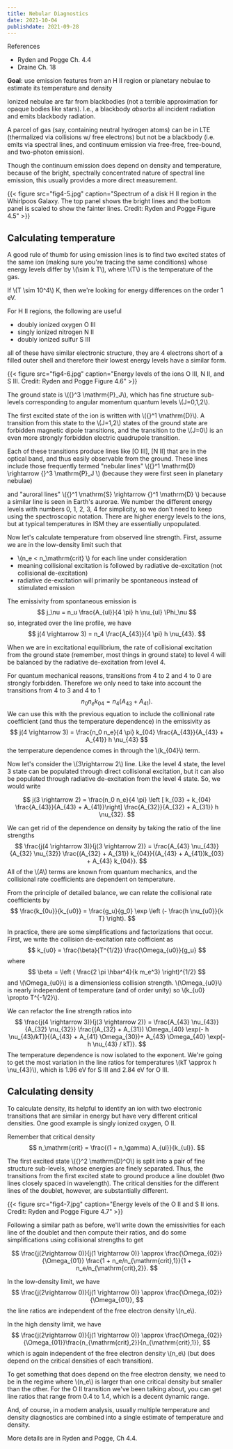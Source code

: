```yaml
---
title: Nebular Diagnostics
date: 2021-10-04
publishdate: 2021-09-28
---
```


References
* Ryden and Pogge Ch. 4.4
* Draine Ch. 18

**Goal**: use emission features from an H II region or planetary nebulae to estimate its temperature and density

Ionized nebulae are far from blackbodies (not a terrible approximation for opaque bodies like stars). I.e., a blackbody *absorbs* all incident radiation and emits blackbody radiation. 

A parcel of gas (say, containing neutral hydrogen atoms) can be in LTE (thermalized via collisions w/ free electrons) but not be a blackbody (i.e. emits via spectral lines, and continuum emission via free-free, free-bound, and two-photon emission).

Though the continuum emission does depend on density and temperature, because of the bright, spectrally concentrated nature of spectral line emission, this usually provides a more direct measurement.

{{< figure src="fig4-5.jpg" caption="Spectrum of a disk H II region in the Whirlpoos Galaxy. The top panel shows the bright lines and the bottom panel is scaled to show the fainter lines. Credit: Ryden and Pogge Figure 4.5" >}}

## Calculating temperature

A good rule of thumb for using emission lines is to find two excited states of the same ion (making sure you're tracing the same conditions) whose energy levels differ by \\(\sim k T\\), where \\(T\\) is the temperature of the gas.

If \\(T \sim 10^4\\) K, then we're looking for energy differences on the order 1 eV. 

For H II regions, the following are useful
* doubly ionized oxygen O III
* singly ionized nitrogen N II
* doubly ionized sulfur S III

all of these have similar electronic structure, they are 4 electrons short of a filled outer shell and therefore their lowest energy levels have a similar form. 

{{< figure src="fig4-6.jpg" caption="Energy levels of the ions O III, N II, and S III. Credit: Ryden and Pogge Figure 4.6" >}}

The ground state is \\({}^3 \mathrm{P}_J\\), which has fine structure sub-levels corresponding to angular momentum quantum levels \\(J=0,1,2\\). 

The first excited state of the ion is written with \\({}^1 \mathrm{D}\\). A transition from this state to the \\(J=1,2\\) states of the ground state are forbidden magnetic dipole transitions, and the transition to the \\(J=0\\) is an even more strongly forbidden electric quadrupole transition.

Each of these transitions produce lines like [O III], [N II] that are in the optical band, and thus easily observable from the ground. These lines include those frequently termed "nebular lines" \\({}^1 \mathrm{D} \rightarrow {}^3 \mathrm{P}_J \\) (because they were first seen in planetary nebulae) 

and "auroral lines" \\({}^1 \mathrm{S} \rightarrow {}^1 \mathrm{D} \\)  because a similar line is seen in Earth's aurorae. We number the different energy levels with numbers 0, 1, 2, 3, 4 for simplicity, so we don't need to keep using the spectroscopic notation. There are higher energy levels to the ions, but at typical temperatures in ISM they are essentially unpopulated.


Now let's calculate temperature from observed line strength. First, assume we are in the low-density limit such that
* \\(n_e < n_\mathrm{crit} \\) for each line under consideration
* meaning collisional excitation is followed by radiative de-excitation (not collisional de-excitation)
* radiative de-excitation will primarily be spontaneous instead of stimulated emission

The emissivity from spontaneous emission is 
$$
j_\nu = n_u \frac{A_{ul}}{4 \pi} h \nu_{ul} \Phi_\nu
$$
so, integrated over the line profile, we have 
$$
j(4 \rightarrow 3) = n_4 \frac{A_{43}}{4 \pi} h \nu_{43}.
$$

When we are in excitational equilibrium, the rate of collisional excitation from the ground state (remember, most things in ground state) to level 4 will be balanced by the radiative de-excitation from level 4.

For quantum mechanical reasons, transitions from 4 to 2 and 4 to 0 are strongly forbidden. Therefore we only need to take into account the transitions from 4 to 3 and 4 to 1
$$
n_0 n_e k_{04} = n_4 (A_{43} + A_{41}).
$$
We can use this with the previous equation to include the collinional rate coefficient (and thus the temperature dependence) in the emissivity as 
$$
j(4 \rightarrow 3) = \frac{n_0 n_e}{4 \pi} k_{04} \frac{A_{43}}{A_{43} + A_{41}} h \nu_{43}
$$
the temperature dependence comes in through the \\(k_{04}\\) term.

Now let's consider the \\(3\rightarrow 2\\) line. Like the level 4 state, the level 3 state can be populated through direct collisional excitation, but it can also be populated through radiative de-excitation from the level 4 state. So, we would write

$$
j(3 \rightarrow 2) = \frac{n_0 n_e}{4 \pi} \left [ k_{03} + k_{04} \frac{A_{43}}{A_{43} + A_{41}}\right] \frac{A_{32}}{A_{32} + A_{31}} h \nu_{32}.
$$

We can get rid of the dependence on density by taking the ratio of the line strengths
$$
\frac{j(4 \rightarrow 3)}{j(3 \rightarrow 2)} = \frac{A_{43} \nu_{43}}{A_{32} \nu_{32}} \frac{(A_{32} + A_{31}) k_{04}}{(A_{43} + A_{41})k_{03} + A_{43} k_{04}}.
$$ 
All of the \\(A\\) terms are known from quantum mechanics, and the collisional rate coefficients are dependent on temperature. 

From the principle of detailed balance, we can relate the collisional rate coefficients by 
$$
\frac{k_{0u}}{k_{u0}} = \frac{g_u}{g_0} \exp \left (- \frac{h \nu_{u0}}{k T} \right).
$$

In practice, there are some simplifications and factorizations that occur. First, we write the collision de-excitation rate cofficient as 
$$
k_{u0} = \frac{\beta}{T^{1/2}} \frac{\Omega_{u0}}{g_u}
$$
where
$$
\beta = \left ( \frac{2 \pi \hbar^4}{k m_e^3} \right)^{1/2}
$$
and \\(\Omega_{u0}\\) is a dimensionless collision strength. \\(\Omega_{u0}\\) is nearly independent of temperature (and of order unity) so \\(k_{u0} \propto T^{-1/2}\\).

We can refactor the line strength ratios into
$$
\frac{j(4 \rightarrow 3)}{j(3 \rightarrow 2)} = \frac{A_{43} \nu_{43}}{A_{32} \nu_{32}} \frac{(A_{32} + A_{31}) \Omega_{40} \exp(- h \nu_{43}/kT)}{(A_{43} + A_{41} \Omega_{30})+ A_{43} \Omega_{40} \exp(- h \nu_{43} / kT)}.
$$
The temperature dependence is now isolated to the exponent. We're going to get the most variation in the line ratios for temperatures \\(kT \approx h \nu_{43}\\), which is 1.96 eV for S III and 2.84 eV for O III.

## Calculating density

To calculate density, its helpful to identify an ion with two electronic transitions that are similar in energy but have very different critical densities. One good example is singly ionized oxygen, O II.

Remember that critical density 
$$
n_\mathrm{crit} = \frac{(1 + n_\gamma) A_{ul}}{k_{ul}}.
$$

The first excited state \\({}^2 \mathrm{D}^O\\) is split into a pair of fine structure sub-levels, whose energies are finely separated. Thus, the transitions from the first excited state to ground produce a line doublet (two lines closely spaced in wavelength). The critical densities for the different lines of the doublet, however, are substantially different.

{{< figure src="fig4-7.jpg" caption="Energy levels of the O II and S II ions. Credit: Ryden and Pogge Figure 4.7" >}}

Following a similar path as before, we'll write down the emissivities for each line of the doublet and then compute their ratios, and do some simplifications using collisional strengths to get

$$
\frac{j(2\rightarrow 0)}{j(1 \rightarrow 0)} \approx \frac{\Omega_{02}}{\Omega_{01}} \frac{1 + n_e/n_{\mathrm{crit},1}}{1 + n_e/n_{\mathrm{crit},2}}.
$$

In the low-density limit, we have 
$$
\frac{j(2\rightarrow 0)}{j(1 \rightarrow 0)} \approx \frac{\Omega_{02}}{\Omega_{01}},
$$
the line ratios are independent of the free electron density \\(n_e\\).

In the high density limit, we have 
$$
\frac{j(2\rightarrow 0)}{j(1 \rightarrow 0)} \approx \frac{\Omega_{02}}{\Omega_{01}}\frac{n_{\mathrm{crit},2}}{n_{\mathrm{crit},1}},
$$
which is again independent of the free electron density \\(n_e\\) (but does depend on the critical densities of each transition).

To get something that does depend on the free electron density, we need to be in the regime where \\(n_e\\) is larger than one critical density but smaller than the other. For the O II transition we've been talking about, you can get line ratios that range from 0.4 to 1.4, which is a decent dynamic range.

And, of course, in a modern analysis, usually multiple temperature and density diagnostics are combined into a single estimate of temperature and density.



More details are in Ryden and Pogge, Ch 4.4.